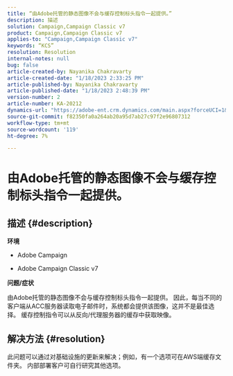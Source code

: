```yaml
---
title: “由Adobe托管的静态图像不会与缓存控制标头指令一起提供。”
description: 描述
solution: Campaign,Campaign Classic v7
product: Campaign,Campaign Classic v7
applies-to: "Campaign,Campaign Classic v7"
keywords: “KCS”
resolution: Resolution
internal-notes: null
bug: false
article-created-by: Nayanika Chakravarty
article-created-date: "1/18/2023 2:33:25 PM"
article-published-by: Nayanika Chakravarty
article-published-date: "1/18/2023 2:48:39 PM"
version-number: 2
article-number: KA-20212
dynamics-url: "https://adobe-ent.crm.dynamics.com/main.aspx?forceUCI=1&pagetype=entityrecord&etn=knowledgearticle&id=1b98e10b-3d97-ed11-aad1-6045bd006b4b"
source-git-commit: f82350fa0a264ab20a95d7ab27c97f2e96807312
workflow-type: tm+mt
source-wordcount: '119'
ht-degree: 7%

---
```


# 由Adobe托管的静态图像不会与缓存控制标头指令一起提供。

## 描述 {#description}


<b>环境</b>

- Adobe Campaign

- Adobe Campaign Classic v7

<b>问题/症状</b>

由Adobe托管的静态图像不会与缓存控制标头指令一起提供。 因此，每当不同的客户端从ACC服务器读取电子邮件时，系统都会提供该图像，这并不是最佳选择。 缓存控制指令可以从反向/代理服务器的缓存中获取映像。


## 解决方法 {#resolution}


此问题可以通过对基础设施的更新来解决；例如，有一个选项可在AWS端缓存文件夹。 内部部署客户可自行研究其他选项。

